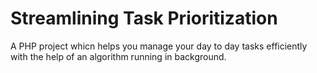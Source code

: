 # Streamlining Task Prioritization

A PHP project whicn helps you manage your day to day tasks efficiently with the help of an algorithm running in background.
